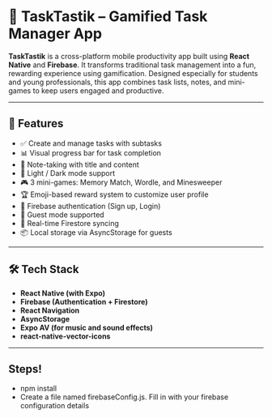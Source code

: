 # 📱 TaskTastik – Gamified Task Manager App

**TaskTastik** is a cross-platform mobile productivity app built using **React Native** and **Firebase**. It transforms traditional task management into a fun, rewarding experience using gamification. Designed especially for students and young professionals, this app combines task lists, notes, and mini-games to keep users engaged and productive.

---

## 🚀 Features

- ✅ Create and manage tasks with subtasks
- 📊 Visual progress bar for task completion
- 📝 Note-taking with title and content
- 🌙 Light / Dark mode support
- 🎮 3 mini-games: Memory Match, Wordle, and Minesweeper
- 🏆 Emoji-based reward system to customize user profile
- 🔐 Firebase authentication (Sign up, Login)
- 🧾 Guest mode supported
- 🔄 Real-time Firestore syncing
- 📦 Local storage via AsyncStorage for guests

---

## 🛠 Tech Stack

- **React Native (with Expo)**
- **Firebase (Authentication + Firestore)**
- **React Navigation**
- **AsyncStorage**
- **Expo AV (for music and sound effects)**
- **react-native-vector-icons**

---
## Steps!
- npm install
- Create a file named firebaseConfig.js. Fill in with your firebase configuration details



